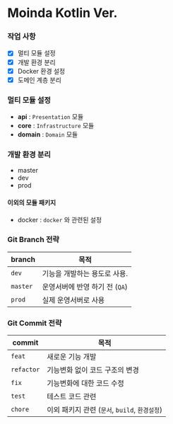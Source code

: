# Moinda Kotlin Ver.

### 작업 사항
- [x] 멀티 모듈 설정
- [x] 개발 환경 분리
- [x] Docker 환경 설정
- [x] 도메인 계층 분리

### 멀티 모듈 설정
- **api** : `Presentation` 모듈
- **core** : `Infrastructure` 모듈
- **domain** : `Domain` 모듈

### 개발 환경 분리
- master
- dev
- prod

#### 이외의 모듈 패키지

- docker : `docker` 와 관련된 설정

### Git Branch 전략

| branch   | 목적                   |
|----------|----------------------|
| `dev`    | 기능을 개발하는 용도로 사용.     |
| `master` | 운영서버에 반영 하기 전 (`QA`) |
| `prod`   | 실제 운영서버로 사용          |

### Git Commit 전략

| commit     | 목적                                |
|------------|-----------------------------------|
| `feat`     | 새로운 기능 개발                         |
| `refactor` | 기능변화 없이 코드 구조의 변경                 |
| `fix`      | 기능변화에 대한 코드 수정                    |
| `test`     | 테스트 코드 관련                         |
| `chore`    | 이외 패키지 관련 (`문서`, `build`, `환경설정`) |
